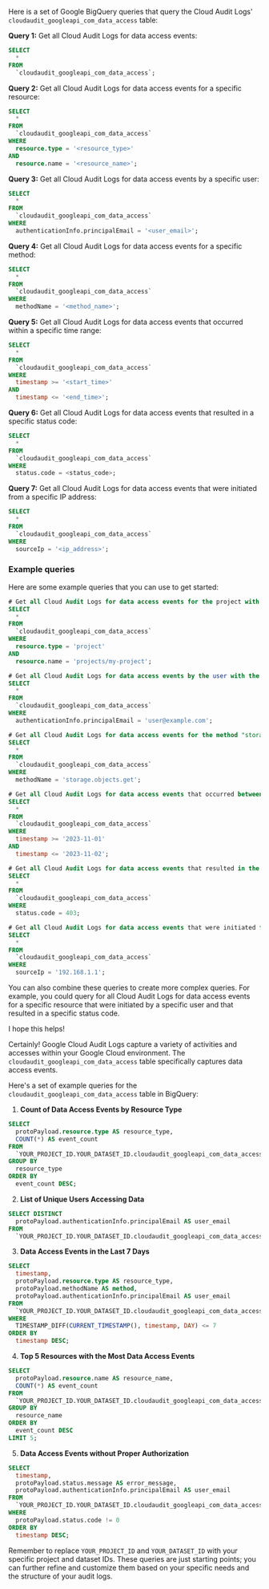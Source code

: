 Here is a set of Google BigQuery queries that query the Cloud Audit Logs' `cloudaudit_googleapi_com_data_access` table:

**Query 1:** Get all Cloud Audit Logs for data access events:

```sql
SELECT
  *
FROM
  `cloudaudit_googleapi_com_data_access`;
```

**Query 2:** Get all Cloud Audit Logs for data access events for a specific resource:

```sql
SELECT
  *
FROM
  `cloudaudit_googleapi_com_data_access`
WHERE
  resource.type = '<resource_type>'
AND
  resource.name = '<resource_name>';
```

**Query 3:** Get all Cloud Audit Logs for data access events by a specific user:

```sql
SELECT
  *
FROM
  `cloudaudit_googleapi_com_data_access`
WHERE
  authenticationInfo.principalEmail = '<user_email>';
```

**Query 4:** Get all Cloud Audit Logs for data access events for a specific method:

```sql
SELECT
  *
FROM
  `cloudaudit_googleapi_com_data_access`
WHERE
  methodName = '<method_name>';
```

**Query 5:** Get all Cloud Audit Logs for data access events that occurred within a specific time range:

```sql
SELECT
  *
FROM
  `cloudaudit_googleapi_com_data_access`
WHERE
  timestamp >= '<start_time>'
AND
  timestamp <= '<end_time>';
```

**Query 6:** Get all Cloud Audit Logs for data access events that resulted in a specific status code:

```sql
SELECT
  *
FROM
  `cloudaudit_googleapi_com_data_access`
WHERE
  status.code = <status_code>;
```

**Query 7:** Get all Cloud Audit Logs for data access events that were initiated from a specific IP address:

```sql
SELECT
  *
FROM
  `cloudaudit_googleapi_com_data_access`
WHERE
  sourceIp = '<ip_address>';
```

### Example queries

Here are some example queries that you can use to get started:

```sql
# Get all Cloud Audit Logs for data access events for the project with the ID "my-project".
SELECT
  *
FROM
  `cloudaudit_googleapi_com_data_access`
WHERE
  resource.type = 'project'
AND
  resource.name = 'projects/my-project';

# Get all Cloud Audit Logs for data access events by the user with the email address "user@example.com".
SELECT
  *
FROM
  `cloudaudit_googleapi_com_data_access`
WHERE
  authenticationInfo.principalEmail = 'user@example.com';

# Get all Cloud Audit Logs for data access events for the method "storage.objects.get".
SELECT
  *
FROM
  `cloudaudit_googleapi_com_data_access`
WHERE
  methodName = 'storage.objects.get';

# Get all Cloud Audit Logs for data access events that occurred between the dates "2023-11-01" and "2023-11-02".
SELECT
  *
FROM
  `cloudaudit_googleapi_com_data_access`
WHERE
  timestamp >= '2023-11-01'
AND
  timestamp <= '2023-11-02';

# Get all Cloud Audit Logs for data access events that resulted in the status code "403".
SELECT
  *
FROM
  `cloudaudit_googleapi_com_data_access`
WHERE
  status.code = 403;

# Get all Cloud Audit Logs for data access events that were initiated from the IP address "192.168.1.1".
SELECT
  *
FROM
  `cloudaudit_googleapi_com_data_access`
WHERE
  sourceIp = '192.168.1.1';
```

You can also combine these queries to create more complex queries. For example, you could query for all Cloud Audit Logs for data access events for a specific resource that were initiated by a specific user and that resulted in a specific status code.

I hope this helps!

Certainly! Google Cloud Audit Logs capture a variety of activities and accesses within your Google Cloud environment. The `cloudaudit_googleapi_com_data_access` table specifically captures data access events.

Here's a set of example queries for the `cloudaudit_googleapi_com_data_access` table in BigQuery:

1. **Count of Data Access Events by Resource Type**
```sql
SELECT
  protoPayload.resource.type AS resource_type,
  COUNT(*) AS event_count
FROM
  `YOUR_PROJECT_ID.YOUR_DATASET_ID.cloudaudit_googleapi_com_data_access`
GROUP BY
  resource_type
ORDER BY
  event_count DESC;
```

2. **List of Unique Users Accessing Data**
```sql
SELECT DISTINCT
  protoPayload.authenticationInfo.principalEmail AS user_email
FROM
  `YOUR_PROJECT_ID.YOUR_DATASET_ID.cloudaudit_googleapi_com_data_access`;
```

3. **Data Access Events in the Last 7 Days**
```sql
SELECT
  timestamp,
  protoPayload.resource.type AS resource_type,
  protoPayload.methodName AS method,
  protoPayload.authenticationInfo.principalEmail AS user_email
FROM
  `YOUR_PROJECT_ID.YOUR_DATASET_ID.cloudaudit_googleapi_com_data_access`
WHERE
  TIMESTAMP_DIFF(CURRENT_TIMESTAMP(), timestamp, DAY) <= 7
ORDER BY
  timestamp DESC;
```

4. **Top 5 Resources with the Most Data Access Events**
```sql
SELECT
  protoPayload.resource.name AS resource_name,
  COUNT(*) AS event_count
FROM
  `YOUR_PROJECT_ID.YOUR_DATASET_ID.cloudaudit_googleapi_com_data_access`
GROUP BY
  resource_name
ORDER BY
  event_count DESC
LIMIT 5;
```

5. **Data Access Events without Proper Authorization**
```sql
SELECT
  timestamp,
  protoPayload.status.message AS error_message,
  protoPayload.authenticationInfo.principalEmail AS user_email
FROM
  `YOUR_PROJECT_ID.YOUR_DATASET_ID.cloudaudit_googleapi_com_data_access`
WHERE
  protoPayload.status.code != 0
ORDER BY
  timestamp DESC;
```

Remember to replace `YOUR_PROJECT_ID` and `YOUR_DATASET_ID` with your specific project and dataset IDs. These queries are just starting points; you can further refine and customize them based on your specific needs and the structure of your audit logs.
